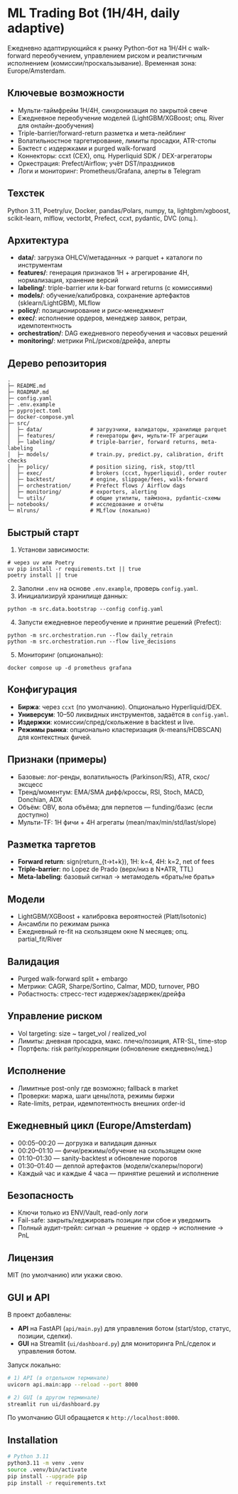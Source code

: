 # ML Trading Bot (1H/4H, daily adaptive)

Ежедневно адаптирующийся к рынку Python-бот на 1H/4H с walk-forward переобучением, управлением риском и реалистичным исполнением (комиссии/проскальзывание). Временная зона: Europe/Amsterdam.

## Ключевые возможности
- Мульти-таймфрейм 1H/4H, синхронизация по закрытой свече
- Ежедневное переобучение моделей (LightGBM/XGBoost; опц. River для онлайн-дообучения)
- Triple-barrier/forward-return разметка и мета-лейблинг
- Волатильностное таргетирование, лимиты просадки, ATR-стопы
- Бэктест с издержками и purged walk-forward
- Коннекторы: ccxt (CEX), опц. Hyperliquid SDK / DEX-агрегаторы
- Оркестрация: Prefect/Airflow; учёт DST/праздников
- Логи и мониторинг: Prometheus/Grafana, алерты в Telegram

## Техстек
Python 3.11, Poetry/uv, Docker, pandas/Polars, numpy, ta, lightgbm/xgboost, scikit-learn, mlflow, vectorbt, Prefect, ccxt, pydantic, DVC (опц.).

## Архитектура
- **data/**: загрузка OHLCV/метаданных → parquet + каталоги по инструментам
- **features/**: генерация признаков 1H + агрегирование 4H, нормализация, хранение версий
- **labeling/**: triple-barrier или k-bar forward returns (с комиссиями)
- **models/**: обучение/калибровка, сохранение артефактов (sklearn/LightGBM), MLflow
- **policy/**: позиционирование и риск-менеджмент
- **exec/**: исполнение ордеров, менеджер заявок, ретраи, идемпотентность
- **orchestration/**: DAG ежедневного переобучения и часовых решений
- **monitoring/**: метрики PnL/рисков/дрейфа, алерты

## Дерево репозитория
```
.
├─ README.md
├─ ROADMAP.md
├─ config.yaml
├─ .env.example
├─ pyproject.toml
├─ docker-compose.yml
├─ src/
│  ├─ data/               # загрузчики, валидаторы, хранилище parquet
│  ├─ features/           # генераторы фич, мульти-TF агрегации
│  ├─ labeling/           # triple-barrier, forward returns, meta-labeling
│  ├─ models/             # train.py, predict.py, calibration, drift checks
│  ├─ policy/             # position sizing, risk, stop/ttl
│  ├─ exec/               # brokers (ccxt, hyperliquid), order router
│  ├─ backtest/           # engine, slippage/fees, walk-forward
│  ├─ orchestration/      # Prefect flows / Airflow dags
│  ├─ monitoring/         # exporters, alerting
│  └─ utils/              # общие утилиты, таймзона, pydantic-схемы
├─ notebooks/             # исследование и отчёты
└─ mlruns/                # MLflow (локально)
```

## Быстрый старт
1) Установи зависимости:
```
# через uv или Poetry
uv pip install -r requirements.txt || true
poetry install || true
```
2) Заполни `.env` на основе `.env.example`, проверь `config.yaml`.
3) Инициализируй хранилище данных:
```
python -m src.data.bootstrap --config config.yaml
```
4) Запусти ежедневное переобучение и принятие решений (Prefect):
```
python -m src.orchestration.run --flow daily_retrain
python -m src.orchestration.run --flow live_decisions
```
5) Мониторинг (опционально):
```
docker compose up -d prometheus grafana
```

## Конфигурация
- **Биржа**: через `ccxt` (по умолчанию). Опционально Hyperliquid/DEX.
- **Универсум**: 10–50 ликвидных инструментов, задаётся в `config.yaml`.
- **Издержки**: комиссии/спред/скольжение в backtest и live.
- **Режимы рынка**: опционально кластеризация (k-means/HDBSCAN) для контекстных фичей.

## Признаки (примеры)
- Базовые: лог-ренды, волатильность (Parkinson/RS), ATR, скос/эксцесс
- Тренд/моментум: EMA/SMA дифф/кроссы, RSI, Stoch, MACD, Donchian, ADX
- Объём: OBV, вола объёма; для перпетов — funding/базис (если доступно)
- Мульти-TF: 1H фичи + 4H агрегаты (mean/max/min/std/last/slope)

## Разметка таргетов
- **Forward return**: sign(return_{t→t+k}), 1H: k=4, 4H: k=2, net of fees
- **Triple-barrier**: по Lopez de Prado (верх/низ в N*ATR, TTL)
- **Meta-labeling**: базовый сигнал → метамодель «брать/не брать»

## Модели
- LightGBM/XGBoost + калибровка вероятностей (Platt/Isotonic)
- Ансамбли по режимам рынка
- Ежедневный re-fit на скользящем окне N месяцев; опц. partial_fit/River

## Валидация
- Purged walk-forward split + embargo
- Метрики: CAGR, Sharpe/Sortino, Calmar, MDD, turnover, PBO
- Робастность: стресс-тест издержек/задержек/дрейфа

## Управление риском
- Vol targeting: size ~ target_vol / realized_vol
- Лимиты: дневная просадка, макс. плечо/позиция, ATR-SL, time-stop
- Портфель: risk parity/корреляции (обновление ежедневно/нед.)

## Исполнение
- Лимитные post-only где возможно; fallback в market
- Проверки: маржа, шаги цены/лота, режимы биржи
- Rate-limits, ретраи, идемпотентность внешних order-id

## Ежедневный цикл (Europe/Amsterdam)
- 00:05–00:20 — догрузка и валидация данных
- 00:20–01:10 — фичи/режимы/обучение на скользящем окне
- 01:10–01:30 — sanity-backtest и обновление порогов
- 01:30–01:40 — деплой артефактов (модели/скалеры/пороги)
- Каждый час и каждые 4 часа — принятие решений и исполнение

## Безопасность
- Ключи только из ENV/Vault, read-only логи
- Fail-safe: закрыть/хеджировать позиции при сбое и уведомить
- Полный аудит-трейл: сигнал → решение → ордер → исполнение → PnL

## Лицензия
MIT (по умолчанию) или укажи свою.


## GUI и API

В проект добавлены:
- **API** на FastAPI (`api/main.py`) для управления ботом (start/stop, статус, позиции, сделки).
- **GUI** на Streamlit (`ui/dashboard.py`) для мониторинга PnL/сделок и управления ботом.

Запуск локально:
```bash
# 1) API (в отдельном терминале)
uvicorn api.main:app --reload --port 8000

# 2) GUI (в другом терминале)
streamlit run ui/dashboard.py
```
По умолчанию GUI обращается к `http://localhost:8000`.
## Installation

```bash
# Python 3.11
python3.11 -m venv .venv
source .venv/bin/activate
pip install --upgrade pip
pip install -r requirements.txt
